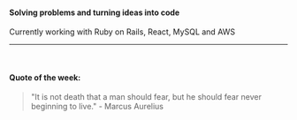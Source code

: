 #### Solving problems and turning ideas into code

Currently working with Ruby on Rails, React, MySQL and AWS

---

<br>

#### Quote of the week:
<!-- quote_marker -->
> "It is not death that a man should fear, but he should fear never beginning to live." - Marcus Aurelius
